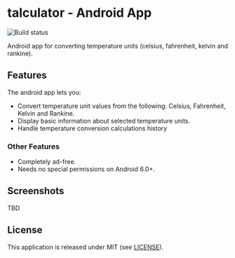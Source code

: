 # talculator - Android App 
![Build status](https://github.com/marlonlom/talculator/workflows/CI/badge.svg?branch=main)

Android app for converting temperature units (celsius, fahrenheit, kelvin and rankine).

## Features

The android app lets you:

- Convert temperature unit values from the following: Celsius, Fahrenheit, Kelvin and Rankine.
- Display basic information about selected temperature units.
- Handle temperature conversion calculations history


### Other Features

- Completely ad-free.
- Needs no special permissions on Android 6.0+.


## Screenshots

TBD


## License

This application is released under MIT (see [LICENSE](LICENSE)).
